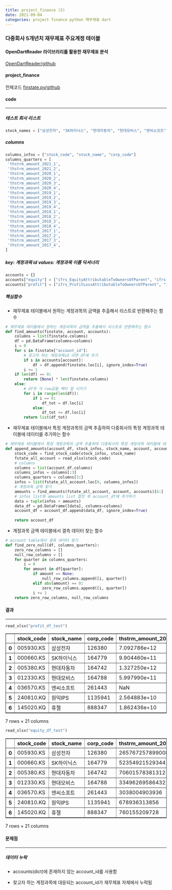 ```yaml
---
title: project_finance (3)
date: 2021-09-04
categories: project finance python 재무제표 dart
---
```

### 다중회사 5개년치 재무제표 주요계정 테이블  

#### OpenDartReader 라이브러리를 활용한 재무제표 분석    
[OpenDartReader/github](https://github.com/FinanceData/OpenDartReader)  
  
#### project_finance
전체코드 [finstate.py/github](https://github.com/yeonseo-Jung/project_finance/blob/aca4af282fedc2452e5f95f44f3d58ab07d4f09a/finstate.py)

#### code
___
##### 테스트 회사 리스트
```python
stock_names = ["삼성전자", "SK하이닉스", "현대자동차", "현대모비스", "엔씨소프트", "원익IPS", "휴젤"]
```
##### columns
```python
columns_infos = ["stock_code", "stock_name", "corp_code"]
columns_quarters = [
 'thstrm_amount_2021_1',
 'thstrm_amount_2021_2',
 'thstrm_amount_2020_1',
 'thstrm_amount_2020_2',
 'thstrm_amount_2020_3',
 'thstrm_amount_2020_4',
 'thstrm_amount_2019_1',
 'thstrm_amount_2019_2',
 'thstrm_amount_2019_3',
 'thstrm_amount_2019_4',
 'thstrm_amount_2018_1',
 'thstrm_amount_2018_2',
 'thstrm_amount_2018_3',
 'thstrm_amount_2018_4',
 'thstrm_amount_2017_1',
 'thstrm_amount_2017_2',
 'thstrm_amount_2017_3',
 'thstrm_amount_2017_4',
]
```

##### key: 계정과목 id values: 계정과목 이름 딕셔너리
```python
accounts = {}
accounts["equity"] = ["ifrs_EquityAttributableToOwnersOfParent", "ifrs-full_EquityAttributableToOwnersOfParent"]
accounts["profit"] = ["ifrs_ProfitLossAttributableToOwnersOfParent", "ifrs-full_ProfitLossAttributableToOwnersOfParent"]
```

##### 핵심함수  

* 재무제표 테이블에서 원하는 계정과목의 금액을 추출해서 리스트로 반환해주는 함수
```python
# 재무제표 테이블에서 원하는 계정과목의 금액을 추출해서 리스트로 반환해주는 함수
def find_amounts(finstate, account, accounts):
    columns = list(finstate.columns)
    df = pd.DataFrame(columns=columns)
    i = 0
    for s in finstate["account_id"]:
        # 찾고자 하는 계정과목id 이면 df에 추가 
        if s in accounts[account]:
            df = df.append(finstate.loc[i], ignore_index=True)
        i += 1
    if len(df) == 0:
        return [None] * len(finstate.columns)
    else:
        # df의 각 row값을 벡터 합 시키기
        for i in range(len(df)):
            if i == 0:
                df_tot = df.loc[i]
            else:
                df_tot += df.loc[i]
        return list(df_tot)
```

* 재무제표 테이블에서 특정 계정과목의 금액 추출하여 다중회사의 특정 계정과목 테이블에 데이터를 추가하는 함수
```python
# 재무제표 테이블에서 특정 계정과목의 금액 추출하여 다중회사의 특정 계정과목 테이블에 데이터를 추가하는 함수
def append_amounts(account_df, stock_infos, stock_name, account, accounts): 
    stock_code = find_stock_code(stock_infos, stock_name)
    fstate_all_account = read_xlsx(stock_code)
    # columns
    columns = list(account_df.columns)
    columns_infos = columns[:3]
    columns_quarters = columns[3:]
    infos = list(fstate_all_account.loc[0, columns_infos])
    # 계정과목 금액 찾기
    amounts = find_amounts(fstate_all_account, account, accounts)[6:]
    # infos list와 amounts list 합친 후 account_df에 추가하기 
    data = tuple(infos + amounts)
    data_df = pd.DataFrame([data], columns=columns)
    account_df = account_df.append(data_df, ignore_index=True)
    
    return account_df
```

* 계정과목 금액 테이블에서 결측 데이터 찾는 함수  
```python
# account table에서 결측 데이터 찾기 
def find_zero_null(df, columns_quarters):
    zero_row_columns = []
    null_row_columns = []
    for quarter in columns_quarters:
        i = 0
        for amount in df[quarter]:
            if amount == None:
                null_row_columns.append([i, quarter])
            elif abs(amount) == 0:
                zero_row_columns.append([i, quarter])
            i += 1
    return zero_row_columns, null_row_columns
```

#### 결과
___
```python
read_xlsx("profit_df_test")
```




<div>
<style scoped>
    .dataframe tbody tr th:only-of-type {
        vertical-align: middle;
    }

    .dataframe tbody tr th {
        vertical-align: top;
    }

    .dataframe thead th {
        text-align: right;
    }
</style>
<table border="1" class="dataframe">
  <thead>
    <tr style="text-align: right;">
      <th></th>
      <th>stock_code</th>
      <th>stock_name</th>
      <th>corp_code</th>
      <th>thstrm_amount_2021_1</th>
      <th>thstrm_amount_2021_2</th>
      <th>thstrm_amount_2020_1</th>
      <th>thstrm_amount_2020_2</th>
      <th>thstrm_amount_2020_3</th>
      <th>thstrm_amount_2020_4</th>
      <th>thstrm_amount_2019_1</th>
      <th>...</th>
      <th>thstrm_amount_2019_3</th>
      <th>thstrm_amount_2019_4</th>
      <th>thstrm_amount_2018_1</th>
      <th>thstrm_amount_2018_2</th>
      <th>thstrm_amount_2018_3</th>
      <th>thstrm_amount_2018_4</th>
      <th>thstrm_amount_2017_1</th>
      <th>thstrm_amount_2017_2</th>
      <th>thstrm_amount_2017_3</th>
      <th>thstrm_amount_2017_4</th>
    </tr>
  </thead>
  <tbody>
    <tr>
      <th>0</th>
      <td>005930.KS</td>
      <td>삼성전자</td>
      <td>126380</td>
      <td>7.092786e+12</td>
      <td>9.450676e+12</td>
      <td>4.889599e+12</td>
      <td>5.488964e+12</td>
      <td>9.266815e+12</td>
      <td>1.682403e+13</td>
      <td>5.107490e+12</td>
      <td>...</td>
      <td>6.105039e+12</td>
      <td>1.540002e+13</td>
      <td>1.161183e+13</td>
      <td>1.098155e+13</td>
      <td>1.296743e+13</td>
      <td>3.092345e+13</td>
      <td>7.488532e+12</td>
      <td>1.079994e+13</td>
      <td>1.103977e+13</td>
      <td>3.030480e+13</td>
    </tr>
    <tr>
      <th>1</th>
      <td>000660.KS</td>
      <td>SK하이닉스</td>
      <td>164779</td>
      <td>9.904460e+11</td>
      <td>1.984515e+12</td>
      <td>6.481540e+11</td>
      <td>1.262890e+12</td>
      <td>1.077262e+12</td>
      <td>3.677840e+12</td>
      <td>1.102753e+12</td>
      <td>...</td>
      <td>4.932010e+11</td>
      <td>1.520087e+12</td>
      <td>3.120254e+12</td>
      <td>4.329947e+12</td>
      <td>4.693620e+12</td>
      <td>1.084649e+13</td>
      <td>1.897969e+12</td>
      <td>2.468544e+12</td>
      <td>3.054248e+12</td>
      <td>7.587264e+12</td>
    </tr>
    <tr>
      <th>2</th>
      <td>005380.KS</td>
      <td>현대자동차</td>
      <td>164742</td>
      <td>1.327250e+12</td>
      <td>1.761887e+12</td>
      <td>4.633140e+11</td>
      <td>2.273860e+11</td>
      <td>-3.360610e+11</td>
      <td>1.760497e+12</td>
      <td>8.294770e+11</td>
      <td>...</td>
      <td>4.269110e+11</td>
      <td>2.553138e+12</td>
      <td>6.680140e+11</td>
      <td>7.005990e+11</td>
      <td>2.692450e+11</td>
      <td>1.238839e+12</td>
      <td>0.000000e+00</td>
      <td>0.000000e+00</td>
      <td>8.523710e+11</td>
      <td>3.180453e+12</td>
    </tr>
    <tr>
      <th>3</th>
      <td>012330.KS</td>
      <td>현대모비스</td>
      <td>164788</td>
      <td>5.997990e+11</td>
      <td>6.665550e+11</td>
      <td>3.484440e+11</td>
      <td>2.342050e+11</td>
      <td>3.897160e+11</td>
      <td>1.139430e+12</td>
      <td>4.829500e+11</td>
      <td>...</td>
      <td>5.771670e+11</td>
      <td>1.713503e+12</td>
      <td>4.665010e+11</td>
      <td>5.530600e+11</td>
      <td>4.488280e+11</td>
      <td>1.439976e+12</td>
      <td>7.611780e+11</td>
      <td>4.812400e+11</td>
      <td>4.821620e+11</td>
      <td>1.085990e+12</td>
    </tr>
    <tr>
      <th>4</th>
      <td>036570.KS</td>
      <td>엔씨소프트</td>
      <td>261443</td>
      <td>NaN</td>
      <td>NaN</td>
      <td>NaN</td>
      <td>NaN</td>
      <td>NaN</td>
      <td>NaN</td>
      <td>NaN</td>
      <td>...</td>
      <td>NaN</td>
      <td>NaN</td>
      <td>NaN</td>
      <td>NaN</td>
      <td>NaN</td>
      <td>NaN</td>
      <td>NaN</td>
      <td>NaN</td>
      <td>NaN</td>
      <td>NaN</td>
    </tr>
    <tr>
      <th>5</th>
      <td>240810.KQ</td>
      <td>원익IPS</td>
      <td>1135941</td>
      <td>2.564883e+10</td>
      <td>7.599476e+10</td>
      <td>1.376603e+10</td>
      <td>3.542319e+10</td>
      <td>8.727212e+10</td>
      <td>1.054670e+10</td>
      <td>4.977547e+09</td>
      <td>...</td>
      <td>1.501040e+09</td>
      <td>4.136163e+10</td>
      <td>2.459296e+10</td>
      <td>3.156078e+10</td>
      <td>3.701010e+10</td>
      <td>4.985029e+10</td>
      <td>2.488083e+10</td>
      <td>3.673446e+10</td>
      <td>2.166335e+10</td>
      <td>7.370123e+10</td>
    </tr>
    <tr>
      <th>6</th>
      <td>145020.KQ</td>
      <td>휴젤</td>
      <td>888347</td>
      <td>1.862436e+10</td>
      <td>1.469514e+10</td>
      <td>6.001495e+09</td>
      <td>1.437236e+10</td>
      <td>9.823475e+09</td>
      <td>3.216862e+10</td>
      <td>1.379860e+10</td>
      <td>...</td>
      <td>1.000559e+10</td>
      <td>3.460651e+10</td>
      <td>1.943144e+10</td>
      <td>1.461857e+10</td>
      <td>2.277522e+10</td>
      <td>4.696118e+10</td>
      <td>0.000000e+00</td>
      <td>0.000000e+00</td>
      <td>1.720762e+10</td>
      <td>5.561952e+10</td>
    </tr>
  </tbody>
</table>
<p>7 rows × 21 columns</p>
</div>




```python
read_xlsx("equity_df_test")
```




<div>
<style scoped>
    .dataframe tbody tr th:only-of-type {
        vertical-align: middle;
    }

    .dataframe tbody tr th {
        vertical-align: top;
    }

    .dataframe thead th {
        text-align: right;
    }
</style>
<table border="1" class="dataframe">
  <thead>
    <tr style="text-align: right;">
      <th></th>
      <th>stock_code</th>
      <th>stock_name</th>
      <th>corp_code</th>
      <th>thstrm_amount_2021_1</th>
      <th>thstrm_amount_2021_2</th>
      <th>thstrm_amount_2020_1</th>
      <th>thstrm_amount_2020_2</th>
      <th>thstrm_amount_2020_3</th>
      <th>thstrm_amount_2020_4</th>
      <th>thstrm_amount_2019_1</th>
      <th>...</th>
      <th>thstrm_amount_2019_3</th>
      <th>thstrm_amount_2019_4</th>
      <th>thstrm_amount_2018_1</th>
      <th>thstrm_amount_2018_2</th>
      <th>thstrm_amount_2018_3</th>
      <th>thstrm_amount_2018_4</th>
      <th>thstrm_amount_2017_1</th>
      <th>thstrm_amount_2017_2</th>
      <th>thstrm_amount_2017_3</th>
      <th>thstrm_amount_2017_4</th>
    </tr>
  </thead>
  <tbody>
    <tr>
      <th>0</th>
      <td>005930.KS</td>
      <td>삼성전자</td>
      <td>126380</td>
      <td>265767257899008</td>
      <td>274160529965056</td>
      <td>258481768628224</td>
      <td>261745373347840</td>
      <td>267942138740736</td>
      <td>267670331064320</td>
      <td>245499810545664</td>
      <td>...</td>
      <td>255403451482112</td>
      <td>254915469377536</td>
      <td>215884501090304</td>
      <td>225671422935040</td>
      <td>234476374327296</td>
      <td>240068992172032</td>
      <td>183119604875264</td>
      <td>193654455009280</td>
      <td>203504408854528</td>
      <td>207213415104512</td>
    </tr>
    <tr>
      <th>1</th>
      <td>000660.KS</td>
      <td>SK하이닉스</td>
      <td>164779</td>
      <td>52354921529344</td>
      <td>54850368831488</td>
      <td>48231010533376</td>
      <td>49382862880768</td>
      <td>50479073591296</td>
      <td>51888540090368</td>
      <td>47159835623424</td>
      <td>...</td>
      <td>48253965959168</td>
      <td>47928416665600</td>
      <td>36371829882880</td>
      <td>40771700916224</td>
      <td>43484018900992</td>
      <td>46845720002560</td>
      <td>25162328047616</td>
      <td>27757134217216</td>
      <td>30896684007424</td>
      <td>33815279960064</td>
    </tr>
    <tr>
      <th>2</th>
      <td>005380.KS</td>
      <td>현대자동차</td>
      <td>164742</td>
      <td>70601578381312</td>
      <td>72723250282496</td>
      <td>69438925701120</td>
      <td>69654412263424</td>
      <td>69053146202112</td>
      <td>69480633860096</td>
      <td>68185340510208</td>
      <td>...</td>
      <td>69840668721152</td>
      <td>70065802182656</td>
      <td>68905540255744</td>
      <td>69261296926720</td>
      <td>68918907502592</td>
      <td>67973968560128</td>
      <td>66602066247680</td>
      <td>68356673634304</td>
      <td>69140429668352</td>
      <td>69103482044416</td>
    </tr>
    <tr>
      <th>3</th>
      <td>012330.KS</td>
      <td>현대모비스</td>
      <td>164788</td>
      <td>33496269586432</td>
      <td>34134032384000</td>
      <td>32547620782080</td>
      <td>32781597933568</td>
      <td>33127330217984</td>
      <td>33252668604416</td>
      <td>30983988445184</td>
      <td>...</td>
      <td>32363413241856</td>
      <td>32330018193408</td>
      <td>29412735057920</td>
      <td>30095848767488</td>
      <td>30340605280256</td>
      <td>30630494601216</td>
      <td>28456159019008</td>
      <td>29261131939840</td>
      <td>29868234375168</td>
      <td>29295405694976</td>
    </tr>
    <tr>
      <th>4</th>
      <td>036570.KS</td>
      <td>엔씨소프트</td>
      <td>261443</td>
      <td>3038004903936</td>
      <td>3134575869952</td>
      <td>2593551286272</td>
      <td>2775932993536</td>
      <td>3210856628224</td>
      <td>3141584289792</td>
      <td>2376113848320</td>
      <td>...</td>
      <td>2462692933632</td>
      <td>2499168174080</td>
      <td>2532326506496</td>
      <td>2664293466112</td>
      <td>2482215845888</td>
      <td>2367717113856</td>
      <td>1814119186432</td>
      <td>2188696354816</td>
      <td>2447746269184</td>
      <td>2721242677248</td>
    </tr>
    <tr>
      <th>5</th>
      <td>240810.KQ</td>
      <td>원익IPS</td>
      <td>1135941</td>
      <td>678936313856</td>
      <td>755790053376</td>
      <td>579267723264</td>
      <td>614530088960</td>
      <td>702146543616</td>
      <td>663027843072</td>
      <td>526018707456</td>
      <td>...</td>
      <td>552337408000</td>
      <td>566554132480</td>
      <td>289167081472</td>
      <td>338846351360</td>
      <td>375512694784</td>
      <td>369216487424</td>
      <td>243022430208</td>
      <td>279915921408</td>
      <td>301857701888</td>
      <td>313468387328</td>
    </tr>
    <tr>
      <th>6</th>
      <td>145020.KQ</td>
      <td>휴젤</td>
      <td>888347</td>
      <td>760155209728</td>
      <td>776661172224</td>
      <td>708633755648</td>
      <td>726264578048</td>
      <td>737391935488</td>
      <td>746673537024</td>
      <td>735421661184</td>
      <td>...</td>
      <td>709576491008</td>
      <td>699495546880</td>
      <td>721645338624</td>
      <td>735678627840</td>
      <td>744941879296</td>
      <td>727719936000</td>
      <td>272907010048</td>
      <td>296767848448</td>
      <td>689262559232</td>
      <td>695710384128</td>
    </tr>
  </tbody>
</table>
<p>7 rows × 21 columns</p>
</div>

#### 문제점
___
##### 데이터 누락

* accounts(dict)에 존재하지 않는 account_id를 사용함  

* 찾고자 하는 계정과목에 대응되는 account_id가 재무제표 자체에서 누락됨




